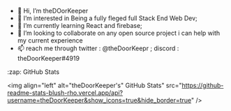 - 👋 Hi, I’m theDOorKeeper
- 👀 I’m interested in Being a fully fleged full Stack End Web Dev;
- 🌱 I’m currently learning React and firebase;
- 💞️ I’m looking to collaborate on any open source project i can help with my current experience
- 📫 reach me through twitter : @theDoorKeepr ; discord : theDoorKeeper#4919

<!---
Harremking0/Harremking0 is a ✨ special ✨ repository because its `README.md` (this file) appears on your GitHub profile.
You can click the Preview link to take a look at your changes.
--->


  <summary>:zap: GitHub Stats</summary>

  <img align="left" alt="theDoorKeeper's" GitHub Stats" src="https://github-readme-stats-blush-rho.vercel.app/api?username=theDoorKeeper&show_icons=true&hide_border=true" />
